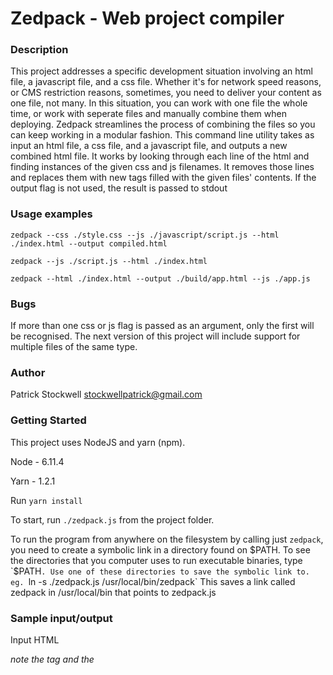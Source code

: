 # Zedpack - Web project compiler

### Description

This project addresses a specific development situation involving an html file, a javascript file, and a css file. Whether it's for network speed reasons, or CMS restriction reasons, sometimes, you need to deliver your content as one file, not many. In this situation, you can work with one file the whole time, or work with seperate files and manually combine them when deploying. Zedpack streamlines the process of combining the files so you can keep working in a modular fashion. This command line utility takes as input an html file, a css file, and a javascript file, and outputs a new combined html file.
It works by looking through each line of the html and finding instances of the given css and js filenames. It removes those lines and replaces them with new tags filled with the given files' contents. 
If the output flag is not used, the result is passed to stdout

### Usage examples

`zedpack --css ./style.css --js ./javascript/script.js --html ./index.html --output compiled.html`

`zedpack --js ./script.js --html ./index.html` 

`zedpack --html ./index.html --output ./build/app.html --js ./app.js` 

### Bugs

If more than one css or js flag is passed as an argument, only the first will be recognised. The next version of this project will include support for multiple files of the same type. 


### Author

Patrick Stockwell
stockwellpatrick@gmail.com

### Getting Started

This project uses NodeJS and yarn (npm). 

Node - 6.11.4

Yarn - 1.2.1

Run `yarn install`

To start, run `./zedpack.js` from the project folder.

To run the program from anywhere on the filesystem by calling just `zedpack`, you need to create a symbolic link in a directory found on $PATH.
To see the directories that you computer uses to run executable binaries, type `$PATH`. Use one of these directories to save the symbolic link to.
eg. `ln -s ./zedpack.js /usr/local/bin/zedpack`
This saves a link called zedpack in /usr/local/bin that points to zedpack.js
### Sample input/output

Input HTML

*note the </link> tag and the <script> tag*
```
<!DOCTYPE html>
<html lang="en">
<head>
    <meta charset="UTF-8">
    <meta name="viewport" content="width=device-width, initial-scale=1.0">
    <meta http-equiv="X-UA-Compatible" content="ie=edge">
    <title>Zedpack test document</title>
    <link rel="stylesheet" href="./style.css"></link>
</head>
<body>
    <h1 class="heading">Here is the Heading</h1> 
    <p class="paragraph">Here is the main body. Lorem ipsum dolor, sit amet consectetur adipisicing elit. Ullam sequi ratione illo facere, eligendi quidem sit animi, nam excepturi nulla voluptatibus recusandae voluptatem quas, aliquid nisi! Aspernatur iure porro voluptatibus!</p>
    <script src="./script.js"></script>
</body>
</html>
```

Output HTML

*note the change from <\link> to <style>*

```
<!DOCTYPE html>
<html lang="en">
<head>
    <meta charset="UTF-8">
    <meta name="viewport" content="width=device-width, initial-scale=1.0">
    <meta http-equiv="X-UA-Compatible" content="ie=edge">
    <title>Zedpack test document</title>
<style>
.heading {
    color: red;
    text-decoration: underline;
}

.paragraph {
    color: blue;
    border: 3px solid green;
}
</style>
</head>
<body>
    <h1 class="heading">Here is the Heading</h1> 
    <p class="paragraph">Here is the main body. Lorem ipsum dolor, sit amet consectetur adipisicing elit. Ullam sequi ratione illo facere, eligendi quidem sit animi, nam excepturi nulla voluptatibus recusandae voluptatem quas, aliquid nisi! Aspernatur iure porro voluptatibus!</p>
<script>
console.log("I've been loaded. Jolly good.")
</script>
</body>
</html>
```
